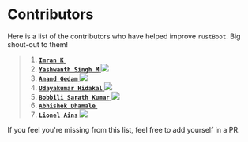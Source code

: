# Contributors

Here is a list of the contributors who have helped improve `rustBoot`. Big shout-out to them!

> 1. [**`Imran K`** <img height="13" width="12" src="https://unpkg.com/simple-icons@v7/icons/github.svg" />](https://github.com/imrank03 "@imrank03")
> 2. [**`Yashwanth Singh M`** <img src="https://img.icons8.com/ios-glyphs/20/11/github.png"/>](https://github.com/yashwanthsinghm "yashwanthsinghm")
> 3. [**`Anand Gedam`** <img src="https://img.icons8.com/ios-glyphs/20/11/github.png"/>](https://github.com/strange21 "strange21")
> 4. [**`Udayakumar Hidakal`** <img src="https://img.icons8.com/ios-glyphs/20/11/github.png"/>](https://github.com/UdayakumarHidakal "@UdayakumarHidakal")
> 5. [**`Bobbili Sarath Kumar`** <img src="https://img.icons8.com/ios-glyphs/20/11/github.png"/>](https://github.com/sarath3192 "sarath3192")
> 6. [**`Abhishek Dhamale`** <img height="13" width="12" src="https://img.icons8.com/ios-glyphs/20/11/github.png"/>](https://github.com/abhishekdhamale "abhishekdhamale")
> 7. [**`Lionel Ains`** <img src="https://img.icons8.com/ios-glyphs/20/11/github.png"/>](https://github.com/lionelains "lionelains")


If you feel you're missing from this list, feel free to add yourself in a PR.
